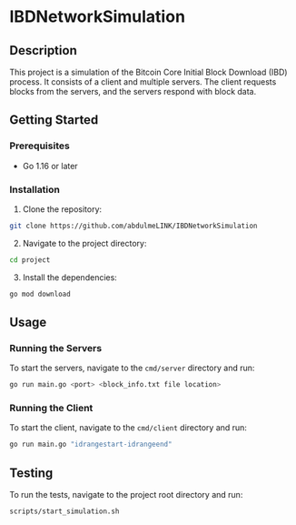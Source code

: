 # IBDNetworkSimulation

## Description

This project is a simulation of the Bitcoin Core Initial Block Download (IBD) process. It consists of a client and multiple servers. The client requests blocks from the servers, and the servers respond with block data.

## Getting Started

### Prerequisites

- Go 1.16 or later

### Installation

1. Clone the repository:

```sh
git clone https://github.com/abdulmeLINK/IBDNetworkSimulation
```

2. Navigate to the project directory:

```sh
cd project
```

3. Install the dependencies:

```sh
go mod download
```

## Usage

### Running the Servers

To start the servers, navigate to the `cmd/server` directory and run:

```sh
go run main.go <port> <block_info.txt file location>
```

### Running the Client

To start the client, navigate to the `cmd/client` directory and run:

```sh
go run main.go "idrangestart-idrangeend"
```

## Testing

To run the tests, navigate to the project root directory and run:

```sh
scripts/start_simulation.sh
```


